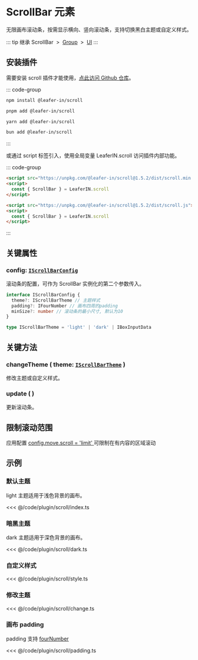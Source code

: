 # ScrollBar 元素

无限画布滚动条，按需显示横向、竖向滚动条，支持切换黑白主题或自定义样式。

::: tip 继承
ScrollBar &nbsp;>&nbsp; [Group](/reference/display/Group.md) &nbsp;>&nbsp; [UI](/reference/display/UI.md)
:::

## 安装插件

需要安装 scroll 插件才能使用，[点此访问 Github 仓库](https://github.com/leaferjs/leafer-in/tree/main/packages/scroll)。

::: code-group

```sh [npm]
npm install @leafer-in/scroll
```

```sh [pnpm]
pnpm add @leafer-in/scroll
```

```sh [yarn]
yarn add @leafer-in/scroll
```

```sh [bun]
bun add @leafer-in/scroll
```

:::

或通过 script 标签引入，使用全局变量 LeaferIN.scroll 访问插件内部功能。

::: code-group

```html [scroll.min]
<script src="https://unpkg.com/@leafer-in/scroll@1.5.2/dist/scroll.min.js"></script>
<script>
  const { ScrollBar } = LeaferIN.scroll
</script>
```

```html [scroll]
<script src="https://unpkg.com/@leafer-in/scroll@1.5.2/dist/scroll.js"></script>
<script>
  const { ScrollBar } = LeaferIN.scroll
</script>
```

<!-- https://unpkg.com 无法访问时，可替换为 https://cdn.jsdelivr.net/npm -->

:::

## 关键属性

### config: [`IScrollBarConfig`](/api/interfaces/IScrollBarConfig.md)

滚动条的配置，可作为 ScrollBar 实例化的第二个参数传入。

```ts
interface IScrollBarConfig {
  theme?: IScrollBarTheme // 主题样式
  padding?: IFourNumber // 画布四周的padding
  minSize?: number // 滚动条的最小尺寸, 默认为10
}

type IScrollBarTheme = 'light' | 'dark' | IBoxInputData
```

## 关键方法

### changeTheme ( theme: [`IScrollBarTheme`](/api/modules.md#iscrollbartheme) )

修改主题或自定义样式。

### update ( )

更新滚动条。

## 限制滚动范围

应用配置 [config.move.scroll = 'limit' ](/reference/config/app/move.md#move-scroll-boolean-x-y-limit-x-limit-y-limit) 可限制在有内容的区域滚动

<!-- ## 继承元素

### [Group](/reference/display/Group.md) -->

<!-- ## API

### [ScrollBar](/api/classes/ScrollBar.md) -->

## 示例

### 默认主题

light 主题适用于浅色背景的画布。

<<< @/code/plugin/scroll/index.ts

### 暗黑主题

dark 主题适用于深色背景的画布。

<<< @/code/plugin/scroll/dark.ts

### 自定义样式

<<< @/code/plugin/scroll/style.ts

### 修改主题

<<< @/code/plugin/scroll/change.ts

### 画布 padding

padding 支持 [fourNumber](/reference/interface/math/Math.md#ifournumber)

<<< @/code/plugin/scroll/padding.ts
